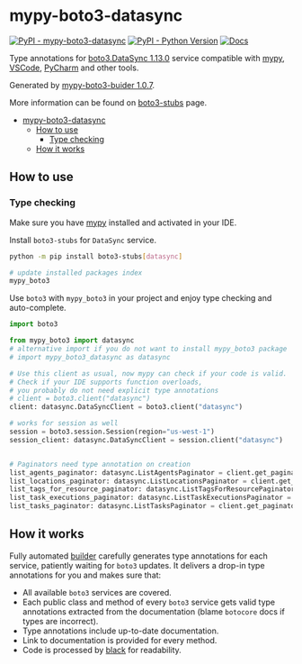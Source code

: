 # mypy-boto3-datasync

[![PyPI - mypy-boto3-datasync](https://img.shields.io/pypi/v/mypy-boto3-datasync.svg?color=blue)](https://pypi.org/project/mypy-boto3-datasync)
[![PyPI - Python Version](https://img.shields.io/pypi/pyversions/mypy-boto3-datasync.svg?color=blue)](https://pypi.org/project/mypy-boto3-datasync)
[![Docs](https://img.shields.io/readthedocs/mypy-boto3-builder.svg?color=blue)](https://mypy-boto3-builder.readthedocs.io/)

Type annotations for
[boto3.DataSync 1.13.0](https://boto3.amazonaws.com/v1/documentation/api/1.13.0/reference/services/datasync.html#DataSync) service
compatible with [mypy](https://github.com/python/mypy), [VSCode](https://code.visualstudio.com/),
[PyCharm](https://www.jetbrains.com/pycharm/) and other tools.

Generated by [mypy-boto3-buider 1.0.7](https://github.com/vemel/mypy_boto3_builder).

More information can be found on [boto3-stubs](https://pypi.org/project/boto3-stubs/) page.

- [mypy-boto3-datasync](#mypy-boto3-datasync)
  - [How to use](#how-to-use)
    - [Type checking](#type-checking)
  - [How it works](#how-it-works)

## How to use

### Type checking

Make sure you have [mypy](https://github.com/python/mypy) installed and activated in your IDE.

Install `boto3-stubs` for `DataSync` service.

```bash
python -m pip install boto3-stubs[datasync]

# update installed packages index
mypy_boto3
```

Use `boto3` with `mypy_boto3` in your project and enjoy type checking and auto-complete.

```python
import boto3

from mypy_boto3 import datasync
# alternative import if you do not want to install mypy_boto3 package
# import mypy_boto3_datasync as datasync

# Use this client as usual, now mypy can check if your code is valid.
# Check if your IDE supports function overloads,
# you probably do not need explicit type annotations
# client = boto3.client("datasync")
client: datasync.DataSyncClient = boto3.client("datasync")

# works for session as well
session = boto3.session.Session(region="us-west-1")
session_client: datasync.DataSyncClient = session.client("datasync")


# Paginators need type annotation on creation
list_agents_paginator: datasync.ListAgentsPaginator = client.get_paginator("list_agents")
list_locations_paginator: datasync.ListLocationsPaginator = client.get_paginator("list_locations")
list_tags_for_resource_paginator: datasync.ListTagsForResourcePaginator = client.get_paginator("list_tags_for_resource")
list_task_executions_paginator: datasync.ListTaskExecutionsPaginator = client.get_paginator("list_task_executions")
list_tasks_paginator: datasync.ListTasksPaginator = client.get_paginator("list_tasks")
```

## How it works

Fully automated [builder](https://github.com/vemel/mypy_boto3_builder) carefully generates
type annotations for each service, patiently waiting for `boto3` updates. It delivers
a drop-in type annotations for you and makes sure that:

- All available `boto3` services are covered.
- Each public class and method of every `boto3` service gets valid type annotations
  extracted from the documentation (blame `botocore` docs if types are incorrect).
- Type annotations include up-to-date documentation.
- Link to documentation is provided for every method.
- Code is processed by [black](https://github.com/psf/black) for readability.